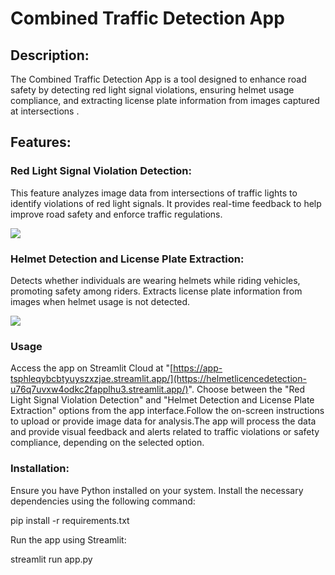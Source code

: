 # Combined Traffic Detection App
## Description:
The Combined Traffic Detection App is a tool designed to enhance road safety by detecting red light signal violations, ensuring helmet usage compliance, and extracting license plate information from images captured at intersections .

## Features:

### Red Light Signal Violation Detection:

This feature analyzes image data from intersections of traffic lights to identify violations of red light signals.
It provides real-time feedback to help improve road safety and enforce traffic regulations.

<img src="https://github.com/AnnmariyaFrancis/Scifor/assets/121210814/5a7ea599-d00a-40c2-b448-a598d6ee9183">

### Helmet Detection and License Plate Extraction:

Detects whether individuals are wearing helmets while riding vehicles, promoting safety among riders.
Extracts license plate information from images when helmet usage is not detected. 

<img src="https://github.com/AnnmariyaFrancis/Scifor/assets/121210814/0dbf4eda-05ad-46d3-8567-be7a59aa10c4">

### Usage
Access the app on Streamlit Cloud at "[https://app-tsphleqybcbtyuyszxzjae.streamlit.app/](https://helmetlicencedetection-u76q7uvxw4odkc2fapplhu3.streamlit.app/)". Choose between the "Red Light Signal Violation Detection" and "Helmet Detection and License Plate Extraction" options from the app interface.Follow the on-screen instructions to upload or provide image data for analysis.The app will process the data and provide visual feedback and alerts related to traffic violations or safety compliance, depending on the selected option.

### Installation:

Ensure you have Python installed on your system.
Install the necessary dependencies using the following command:

pip install -r requirements.txt

Run the app using Streamlit:

streamlit run app.py




